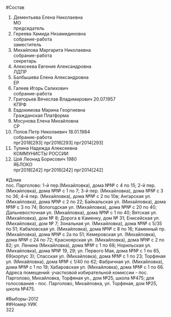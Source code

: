 #Состав  
1. Дементьева Елена Николаевна  
    МО  
    председатель  
2. Гереева Хамида Низамидиновна  
    собрание-работа  
    заместитель  
3. Михайлова Маргарита Николаевна  
    собрание-работа  
    секретарь  
4. Алексеева Евгения Александровна  
    ЛДПР  
5. Балбышева Елена Александровна  
    ЕР  
6. Галеев Игорь Салихович  
    собрание-работа  
7. Григорьев Вячеслав Владимирович 20.07.1957  
    КПРФ  
8. Евдокимова Марина Георгиевна  
    Гражданская Платформа  
9. Мосунова Елена Михайловна  
    СР  
10. Попов Петр Николаевич 18.01.1984  
    собрание-работа  
    прг2018[293] прг2016[293] прг2014[293]  
11. Тулина Надежда Алексеевна  
    КОММУНИСТЫ РОССИИ  
12. Цой Леонид Борисович 1980  
    ЯБЛОКО  
    прг2018[242] прг2016[242] прг2014[242]  
  
#Дома  
пос. Парголово: 1-й    пер.(Михайловка), дома №№ с 4 по 15; 2-й    пер. (Михайловка), дома №№ с 1 по 7; 3-й    пер. (Михайловка), дома №№ с 3 по 36; 4-й    пер. (Михайловка), дома №№ с 2 по 10в; Ангарская ул. (Михайловка), дома №№ с 2 по 22; Байкальская ул. (Михайловка), дома №№ с 3 по 74; Вологодская ул. (Михайловка), дома №№ с 20 по 40; Дальневосточная ул. (Михайловка), дома №№ с 1 по 40; Вятская ул. (Михайловка), дом № 8; Дорога в Каменку, дом № 31; Енисейская ул. (Михайловка), дом № 7; Зональная ул. (Михайловка), дома №№ с 5/35 по 51; Кабаловская ул. (Михайловка), дома №№ с 8 по 16; Каменный пр. (Михайловка), дома №№ с 2а по 51; Кемеровская ул. (Михайловка), дома №№ с 24 по 72; Красноярская ул. (Михайловка), дома №№ с 2 по 82; ул. Ленина (Михайловка), дома №№ с 1 по 68; Норильская ул. (Михайловка), дома №№ 19, 29; ул. Первого Мая, дома №№ с 1 по 65, 69(корпус 3); Спасская ул. (Михайловка), дома №№ с 1 по 23; Торфяная ул. (Михайловка), дома №№ с 1/40 по 62; Фабричная ул. (Михайловка), дома №№ с 1 по 19; Хабаровская ул. (Михайловка), дома №№ с 1 по 66. Адреса помещений: участковой избирательной комиссии - пос. Парголово, Михайловка, Торфяная ул., дом №25, школа №475; для голосования - пос. Парголово, Михайловка, ул. Торфяная, дом №25, школа №475.  
  
#Выборы-2012  
##Номер УИК  
322  
